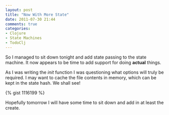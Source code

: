 ```yaml
---
layout: post
title: "Now With More State"
date: 2011-07-30 21:44
comments: true
categories: 
- Clojure
- State Machines
- TodoClj
---
```

So I managed to sit down tonight and add state passing to the state machine. It now appears to be time to add support for doing **actual** things.

As I was writing the *init* function I was questioning what options will truly be required. I may want to cache the file contents in memory, which can be kept in the state hash. We shall see!

{% gist 1116199 %}

Hopefully tomorrow I will have some time to sit down and add in at least the create.